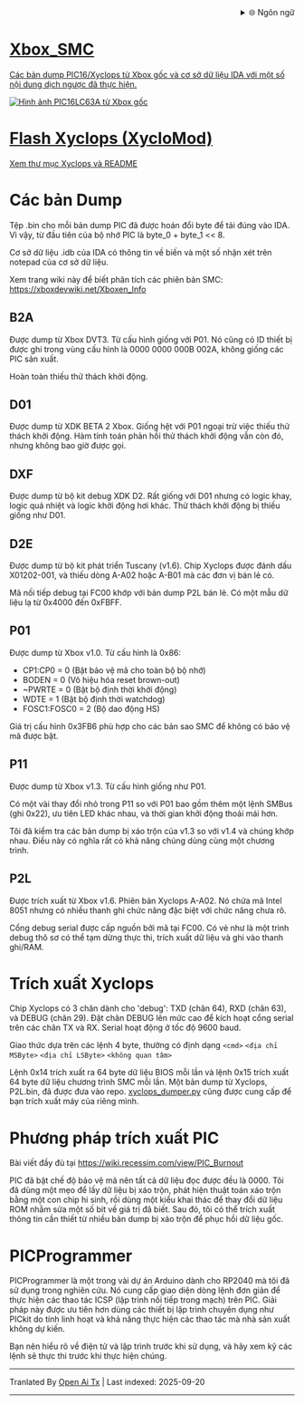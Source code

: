 
<div align="right">
  <details>
    <summary >🌐 Ngôn ngữ</summary>
    <div>
      <div align="center">
        <a href="https://openaitx.github.io/view.html?user=Prehistoricman&project=Xbox_SMC&lang=en">English</a>
        | <a href="https://openaitx.github.io/view.html?user=Prehistoricman&project=Xbox_SMC&lang=zh-CN">简体中文</a>
        | <a href="https://openaitx.github.io/view.html?user=Prehistoricman&project=Xbox_SMC&lang=zh-TW">繁體中文</a>
        | <a href="https://openaitx.github.io/view.html?user=Prehistoricman&project=Xbox_SMC&lang=ja">日本語</a>
        | <a href="https://openaitx.github.io/view.html?user=Prehistoricman&project=Xbox_SMC&lang=ko">한국어</a>
        | <a href="https://openaitx.github.io/view.html?user=Prehistoricman&project=Xbox_SMC&lang=hi">हिन्दी</a>
        | <a href="https://openaitx.github.io/view.html?user=Prehistoricman&project=Xbox_SMC&lang=th">ไทย</a>
        | <a href="https://openaitx.github.io/view.html?user=Prehistoricman&project=Xbox_SMC&lang=fr">Français</a>
        | <a href="https://openaitx.github.io/view.html?user=Prehistoricman&project=Xbox_SMC&lang=de">Deutsch</a>
        | <a href="https://openaitx.github.io/view.html?user=Prehistoricman&project=Xbox_SMC&lang=es">Español</a>
        | <a href="https://openaitx.github.io/view.html?user=Prehistoricman&project=Xbox_SMC&lang=it">Italiano</a>
        | <a href="https://openaitx.github.io/view.html?user=Prehistoricman&project=Xbox_SMC&lang=ru">Русский</a>
        | <a href="https://openaitx.github.io/view.html?user=Prehistoricman&project=Xbox_SMC&lang=pt">Português</a>
        | <a href="https://openaitx.github.io/view.html?user=Prehistoricman&project=Xbox_SMC&lang=nl">Nederlands</a>
        | <a href="https://openaitx.github.io/view.html?user=Prehistoricman&project=Xbox_SMC&lang=pl">Polski</a>
        | <a href="https://openaitx.github.io/view.html?user=Prehistoricman&project=Xbox_SMC&lang=ar">العربية</a>
        | <a href="https://openaitx.github.io/view.html?user=Prehistoricman&project=Xbox_SMC&lang=fa">فارسی</a>
        | <a href="https://openaitx.github.io/view.html?user=Prehistoricman&project=Xbox_SMC&lang=tr">Türkçe</a>
        | <a href="https://openaitx.github.io/view.html?user=Prehistoricman&project=Xbox_SMC&lang=vi">Tiếng Việt</a>
        | <a href="https://openaitx.github.io/view.html?user=Prehistoricman&project=Xbox_SMC&lang=id">Bahasa Indonesia</a>
        | <a href="https://openaitx.github.io/view.html?user=Prehistoricman&project=Xbox_SMC&lang=as">অসমীয়া</
      </div>
    </div>
  </details>
</div>

# Xbox_SMC
Các bản dump PIC16/Xyclops từ Xbox gốc và cơ sở dữ liệu IDA với một số nội dung dịch ngược đã thực hiện.

![Hình ảnh PIC16LC63A từ Xbox gốc](https://raw.githubusercontent.com/Prehistoricman/Xbox_SMC/master/pic16lc63a.jpg)

# Flash Xyclops (XycloMod)
Xem [thư mục Xyclops và README](/Xyclops)

# Các bản Dump
Tệp .bin cho mỗi bản dump PIC đã được hoán đổi byte để tải đúng vào IDA. Vì vậy, từ đầu tiên của bộ nhớ PIC là byte_0 + byte_1 << 8.

Cơ sở dữ liệu .idb của IDA có thông tin về biến và một số nhận xét trên notepad của cơ sở dữ liệu.

Xem trang wiki này để biết phân tích các phiên bản SMC: https://xboxdevwiki.net/Xboxen_Info

## B2A
Được dump từ Xbox DVT3. Từ cấu hình giống với P01. Nó cũng có ID thiết bị được ghi trong vùng cấu hình là 0000 0000 000B 002A, không giống các PIC sản xuất.

Hoàn toàn thiếu thử thách khởi động.

## D01
Được dump từ XDK BETA 2 Xbox. Giống hệt với P01 ngoại trừ việc thiếu thử thách khởi động. Hàm tính toán phản hồi thử thách khởi động vẫn còn đó, nhưng không bao giờ được gọi.

## DXF
Được dump từ bộ kit debug XDK D2. Rất giống với D01 nhưng có logic khay, logic quá nhiệt và logic khởi động hơi khác. Thử thách khởi động bị thiếu giống như D01.

## D2E
Được dump từ bộ kit phát triển Tuscany (v1.6). Chip Xyclops được đánh dấu X01202-001, và thiếu dòng A-A02 hoặc A-B01 mà các đơn vị bán lẻ có.

Mã nối tiếp debug tại FC00 khớp với bản dump P2L bán lẻ. Có một mẫu dữ liệu lạ từ 0x4000 đến 0xFBFF.

## P01
Được dump từ Xbox v1.0. Từ cấu hình là 0x86:
- CP1:CP0 = 0 (Bật bảo vệ mã cho toàn bộ bộ nhớ)
- BODEN = 0 (Vô hiệu hóa reset brown-out)
- ~PWRTE = 0 (Bật bộ định thời khởi động)
- WDTE = 1 (Bật bộ định thời watchdog)
- FOSC1:FOSC0 = 2 (Bộ dao động HS)

Giá trị cấu hình 0x3FB6 phù hợp cho các bản sao SMC để không có bảo vệ mã được bật.

## P11
Được dump từ Xbox v1.3. Từ cấu hình giống như P01.

Có một vài thay đổi nhỏ trong P11 so với P01 bao gồm thêm một lệnh SMBus (ghi 0x22), ưu tiên LED khác nhau, và thời gian khởi động thoải mái hơn.

Tôi đã kiểm tra các bản dump bị xáo trộn của v1.3 so với v1.4 và chúng khớp nhau. Điều này có nghĩa rất có khả năng chúng dùng cùng một chương trình.

## P2L
Được trích xuất từ Xbox v1.6. Phiên bản Xyclops A-A02. Nó chứa mã Intel 8051 nhưng có nhiều thanh ghi chức năng đặc biệt với chức năng chưa rõ.

Cổng debug serial được cấp nguồn bởi mã tại FC00. Có vẻ như là một trình debug thô sơ có thể tạm dừng thực thi, trích xuất dữ liệu và ghi vào thanh ghi/RAM.

# Trích xuất Xyclops

Chip Xyclops có 3 chân dành cho 'debug': TXD (chân 64), RXD (chân 63), và DEBUG (chân 29). Đặt chân DEBUG lên mức cao để kích hoạt cổng serial trên các chân TX và RX. Serial hoạt động ở tốc độ 9600 baud.

Giao thức dựa trên các lệnh 4 byte, thường có định dạng `<cmd>` `<địa chỉ MSByte>` `<địa chỉ LSByte>` `<không quan tâm>`

Lệnh 0x14 trích xuất ra 64 byte dữ liệu BIOS mỗi lần và lệnh 0x15 trích xuất 64 byte dữ liệu chương trình SMC mỗi lần. Một bản dump từ Xyclops, P2L.bin, đã được đưa vào repo. [xyclops_dumper.py](/Xyclops/xyclops_dumper.py) cũng được cung cấp để bạn trích xuất máy của riêng mình.

# Phương pháp trích xuất PIC
Bài viết đầy đủ tại https://wiki.recessim.com/view/PIC_Burnout

PIC đã bật chế độ bảo vệ mã nên tất cả dữ liệu đọc được đều là 0000. Tôi đã dùng một mẹo để lấy dữ liệu bị xáo trộn, phát hiện thuật toán xáo trộn bằng một con chip hi sinh, rồi dùng một kiểu khai thác để thay đổi dữ liệu ROM nhằm sửa một số bit về giá trị đã biết. Sau đó, tôi có thể trích xuất thông tin cần thiết từ nhiều bản dump bị xáo trộn để phục hồi dữ liệu gốc.

# PICProgrammer
PICProgrammer là một trong vài dự án Arduino dành cho RP2040 mà tôi đã sử dụng trong nghiên cứu. Nó cung cấp giao diện dòng lệnh đơn giản để thực hiện các thao tác ICSP (lập trình nối tiếp trong mạch) trên PIC. Giải pháp này được ưu tiên hơn dùng các thiết bị lập trình chuyên dụng như PICkit do tính linh hoạt và khả năng thực hiện các thao tác mà nhà sản xuất không dự kiến.

Bạn nên hiểu rõ về điện tử và lập trình trước khi sử dụng, và hãy xem kỹ các lệnh sẽ thực thi trước khi thực hiện chúng.


---

Tranlated By [Open Ai Tx](https://github.com/OpenAiTx/OpenAiTx) | Last indexed: 2025-09-20

---